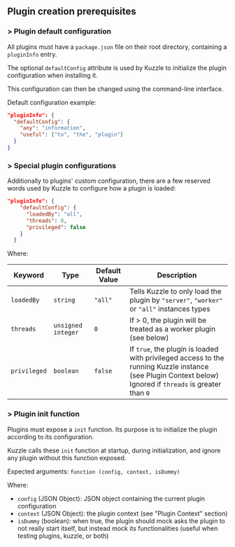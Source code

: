 ## Plugin creation prerequisites

### > Plugin default configuration

All plugins must have a `package.json` file on their root directory, containing a `pluginInfo` entry.

The optional `defaultConfig` attribute is used by Kuzzle to initialize the plugin configuration when installing it.

This configuration can then be changed using the command-line interface.

Default configuration example:

```json
"pluginInfo": {
  "defaultConfig": {
    "any": "information",
    "useful": ["to", "the", "plugin"]
  }
}
```

### > Special plugin configurations

Additionally to plugins' custom configuration, there are a few reserved words used by Kuzzle to configure how a plugin is loaded:

```json
"pluginInfo": {
    "defaultConfig": {
      "loadedBy": "all",
      "threads": 0,
      "privileged": false
    }
  }
```

Where:

| Keyword | Type | Default Value |Description                  |
|---------|------|---------------|-----------------------------|
|`loadedBy`|`string`| `"all"` | Tells Kuzzle to only load the plugin by `"server"`, `"worker"` or `"all"` instances types |
|`threads`|`unsigned integer`|`0`| If > 0, the plugin will be treated as a worker plugin (see below) |
|`privileged`|`boolean`|`false`| If `true`, the plugin is loaded with privileged access to the running Kuzzle instance (see Plugin Context below)<br/>Ignored if `threads` is greater than `0` |

### > Plugin init function

Plugins must expose a ``init`` function. Its purpose is to initialize the plugin according to its configuration.

Kuzzle calls these ``init`` function at startup, during initialization, and ignore any plugin without this function exposed.

Expected arguments:
``function (config, context, isDummy)``

Where:

* ``config`` (JSON Object): JSON object containing the current plugin configuration
* ``context`` (JSON Object): the plugin context (see "Plugin Context" section)
* ``isDummy`` (boolean): when true, the plugin should mock asks the plugin to not really start itself, but instead mock its functionalities (useful when testing plugins, kuzzle, or both)
